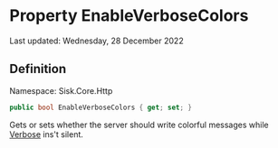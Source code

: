 # Property EnableVerboseColors
Last updated: Wednesday, 28 December 2022

## Definition
Namespace: Sisk.Core.Http

```csharp
public bool EnableVerboseColors { get; set; }
```

Gets or sets whether the server should write colorful messages while [Verbose](/spec/Sisk/Core/Http/HttpServerConfiguration/Verbose) ins't silent.

